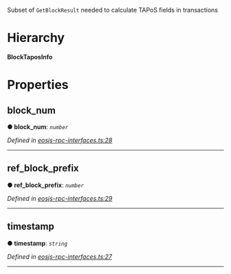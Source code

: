 

Subset of `GetBlockResult` needed to calculate TAPoS fields in transactions

# Hierarchy

**BlockTaposInfo**

# Properties

<a id="block_num"></a>

##  block_num

**● block_num**: *`number`*

*Defined in [eosjs-rpc-interfaces.ts:28](https://github.com/EOSIO/eosjs/blob/b4493a9/src/eosjs-rpc-interfaces.ts#L28)*

___
<a id="ref_block_prefix"></a>

##  ref_block_prefix

**● ref_block_prefix**: *`number`*

*Defined in [eosjs-rpc-interfaces.ts:29](https://github.com/EOSIO/eosjs/blob/b4493a9/src/eosjs-rpc-interfaces.ts#L29)*

___
<a id="timestamp"></a>

##  timestamp

**● timestamp**: *`string`*

*Defined in [eosjs-rpc-interfaces.ts:27](https://github.com/EOSIO/eosjs/blob/b4493a9/src/eosjs-rpc-interfaces.ts#L27)*

___

